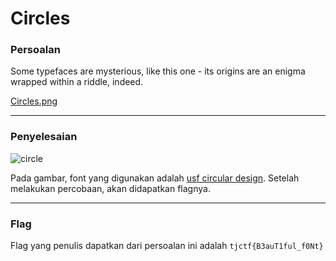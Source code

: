 

# Circles

### Persoalan

Some typefaces are mysterious, like this one - its origins are an enigma wrapped within a riddle, indeed.

[Circles.png](https://github.com/Bhaskaraa/EAS_Keamanan-Web-dan-Aplikasi_05311840000007/blob/master/Cryptography/Circles/Circles.png)
____________________________________

### Penyelesaian

![circle](https://github.com/Bhaskaraa/EAS_Keamanan-Web-dan-Aplikasi_05311840000007/blob/master/Cryptography/Circles/Circles.png)

Pada gambar, font yang digunakan adalah [usf circular design](https://www.fonts.com/font/ultimate-symbol/usf-circular-designs/regular). Setelah melakukan percobaan, akan didapatkan flagnya.
____________________________________

### Flag

Flag yang penulis dapatkan dari persoalan ini adalah `tjctf{B3auT1ful_f0Nt}`
